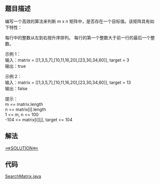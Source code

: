 ## 题目描述

编写一个高效的算法来判断 m x n 矩阵中，是否存在一个目标值。该矩阵具有如下特性：

每行中的整数从左到右按升序排列。 每行的第一个整数大于前一行的最后一个整数。

示例 1：
<br>输入：matrix = [[1,3,5,7],[10,11,16,20],[23,30,34,60]], target = 3
<br>输出：true

示例 2：
<br>输入：matrix = [[1,3,5,7],[10,11,16,20],[23,30,34,60]], target = 13
<br>输出：false

提示：
<br>m == matrix.length
<br>n == matrix[i].length
<br>1 <= m, n <= 100
<br>-104 <= matrix[i][j], target <= 104

## 解法

[==>SOLUTION<==](https://leetcode-cn.com/problems/search-a-2d-matrix/solution/sou-suo-er-wei-ju-zhen-by-leetcode-solut-vxui/)

## 代码

[SearchMatrix.java](https://github.com/Marshal7cc/leetcode-java/blob/master/src/binarysearch/SearchMatrix.java)

